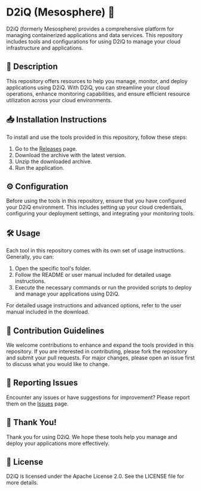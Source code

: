 # D2iQ (Mesosphere) 🚀

D2iQ (formerly Mesosphere) provides a comprehensive platform for managing containerized applications and data services. This repository includes tools and configurations for using D2iQ to manage your cloud infrastructure and applications.

## 📜 Description

This repository offers resources to help you manage, monitor, and deploy applications using D2iQ. With D2iQ, you can streamline your cloud operations, enhance monitoring capabilities, and ensure efficient resource utilization across your cloud environments.

## 📥 Installation Instructions

To install and use the tools provided in this repository, follow these steps:

1. Go to the [Releases](../../releases) page.
2. Download the archive with the latest version.
3. Unzip the downloaded archive.
4. Run the application.

## ⚙️ Configuration

Before using the tools in this repository, ensure that you have configured your D2iQ environment. This includes setting up your cloud credentials, configuring your deployment settings, and integrating your monitoring tools.

## 🛠️ Usage

Each tool in this repository comes with its own set of usage instructions. Generally, you can:

1. Open the specific tool's folder.
2. Follow the README or user manual included for detailed usage instructions.
3. Execute the necessary commands or run the provided scripts to deploy and manage your applications using D2iQ.

For detailed usage instructions and advanced options, refer to the user manual included in the download.

## 🤝 Contribution Guidelines

We welcome contributions to enhance and expand the tools provided in this repository. If you are interested in contributing, please fork the repository and submit your pull requests. For major changes, please open an issue first to discuss what you would like to change.

## 🐞 Reporting Issues

Encounter any issues or have suggestions for improvement? Please report them on the [Issues](../../issues) page.

## 🌟 Thank You!

Thank you for using D2iQ. We hope these tools help you manage and deploy your applications more effectively.

## 📄 License

D2iQ is licensed under the Apache License 2.0. See the LICENSE file for more details.
